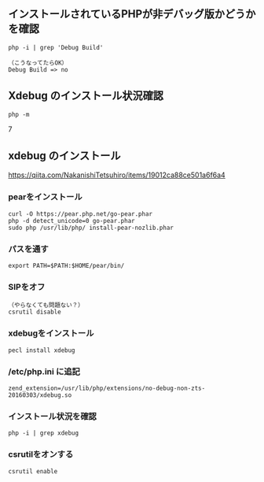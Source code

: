## インストールされているPHPが非デバッグ版かどうかを確認
```
php -i | grep 'Debug Build'

（こうなってたらOK）
Debug Build => no
```


## Xdebug のインストール状況確認
```
php -m
```
7


## xdebug のインストール
https://qiita.com/NakanishiTetsuhiro/items/19012ca88ce501a6f6a4

### pearをインストール
```
curl -O https://pear.php.net/go-pear.phar
php -d detect_unicode=0 go-pear.phar
sudo php /usr/lib/php/ install-pear-nozlib.phar

```

### パスを通す
```
export PATH=$PATH:$HOME/pear/bin/
```

### SIPをオフ
```
（やらなくても問題ない？）
csrutil disable
```

### xdebugをインストール
```
pecl install xdebug
```

### /etc/php.ini に追記
```
zend_extension=/usr/lib/php/extensions/no-debug-non-zts-20160303/xdebug.so
```

### インストール状況を確認
```
php -i | grep xdebug
```

### csrutilをオンする
```
csrutil enable
```

